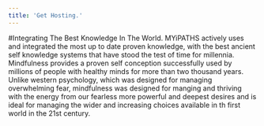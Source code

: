 ```yaml
---
title: 'Get Hosting.'
---
```


#Integrating The Best Knowledge In The World.
MYiPATHS actively uses and integrated the most up to date proven knowledge, with the best ancient self knowledge systems that have stood the test of time for millennia.
Mindfulness provides a proven self conception successfully used by millions of people with healthy minds for more than two thousand years. Unlike western psychology, which was designed for managing overwhelming fear, mindfulness was designed for manging and thriving with the energy from our fearless more powerful and deepest desires and is ideal for managing the wider and increasing choices available in th first world in the 21st century.
